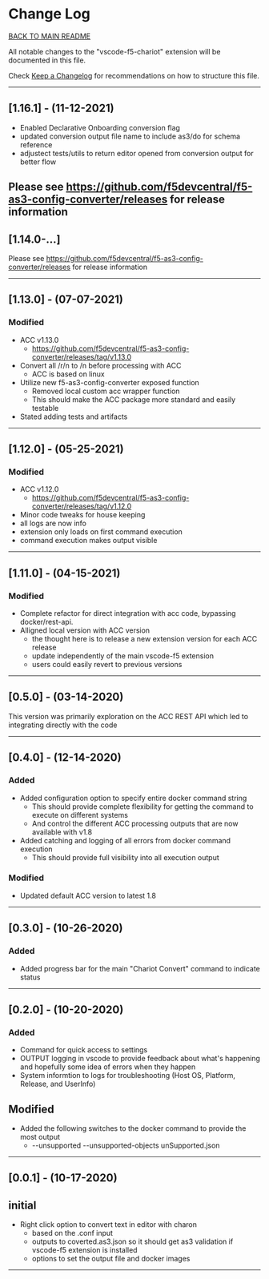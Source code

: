 # Change Log

[BACK TO MAIN README](README.md)

All notable changes to the "vscode-f5-chariot" extension will be documented in this file.

Check [Keep a Changelog](http://keepachangelog.com/) for recommendations on how to structure this file.

---

## [1.16.1] - (11-12-2021)

- Enabled Declarative Onboarding conversion flag
- updated conversion output file name to include as3/do for schema reference
- adjustect tests/utils to return editor opened from conversion output for better flow

Please see <https://github.com/f5devcentral/f5-as3-config-converter/releases> for release information
---

## [1.14.0-...]

Please see https://github.com/f5devcentral/f5-as3-config-converter/releases for release information

---

## [1.13.0] - (07-07-2021)

### Modified

- ACC v1.13.0
  - <https://github.com/f5devcentral/f5-as3-config-converter/releases/tag/v1.13.0>
- Convert all /r/n to /n before processing with ACC
  - ACC is based on linux
- Utilize new f5-as3-config-converter exposed function
  - Removed local custom acc wrapper function
  - This should make the ACC package more standard and easily testable
- Stated adding tests and artifacts

---

## [1.12.0] - (05-25-2021)

### Modified

- ACC v1.12.0
  - <https://github.com/f5devcentral/f5-as3-config-converter/releases/tag/v1.12.0>
- Minor code tweaks for house keeping
- all logs are now info
- extension only loads on first command execution
- command execution makes output visible

---

## [1.11.0] - (04-15-2021)

### Modified

- Complete refactor for direct integration with acc code, bypassing docker/rest-api.
- Alligned local version with ACC version
  - the thought here is to release a new extension version for each ACC release
  - update independently of the main vscode-f5 extension
  - users could easily revert to previous versions

---

## [0.5.0] - (03-14-2020)

This version was primarily exploration on the ACC REST API which led to integrating directly with the code

---

## [0.4.0] - (12-14-2020)

### Added

- Added configuration option to specify entire docker command string
  - This should provide complete flexibility for getting the command to execute on different systems
  - And control the different ACC processing outputs that are now available with v1.8
- Added catching and logging of all errors from docker command execution
  - This should provide full visibility into all execution output

### Modified

- Updated default ACC version to latest 1.8

---

## [0.3.0] - (10-26-2020)

### Added

- Added progress bar for the main "Chariot Convert" command to indicate status

---

## [0.2.0] - (10-20-2020)

### Added

- Command for quick access to settings
- OUTPUT logging in vscode to provide feedback about what's happening and hopefully some idea of errors when they happen
- System informtion to logs for troubleshooting (Host OS, Platform, Release, and UserInfo)

## Modified

- Added the following switches to the docker command to provide the most output
  - --unsupported --unsupported-objects unSupported.json

---

## [0.0.1] - (10-17-2020)

## initial

- Right click option to convert text in editor with charon
  - based on the .conf input
  - outputs to coverted.as3.json so it should get as3 validation if vscode-f5 extension is installed
  - options to set the output file and docker images

---
